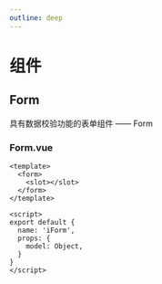 ```yaml
---
outline: deep
---
```


# 组件

## Form

具有数据校验功能的表单组件 —— Form

### Form.vue

```vue
<template>
  <form>
    <slot></slot>
  </form>
</template>

<script>
export default {
  name: 'iForm',
  props: {
    model: Object,
  }
}
</script>
```
